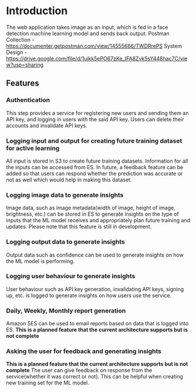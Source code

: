# Introduction

The web application takes image as an input, which is fed in a face detection machine learning model and sends back output.
Postman Collection - https://documenter.getpostman.com/view/14555666/TWDRrePS
System Design - https://drive.google.com/file/d/1ujkk5ePO67zKe_IFA8Zvk5sY448hac7C/view?usp=sharing

## Features

### Authentication
This step provides a service for registering new users and sending them an API key, and logging in users with the said API key. Users can delete their accounts and invalidate API keys.

### Logging input and output for creating future training dataset for active learning
All input is stored in S3 to create future training datasets. Information for all the inputs can be accessed from ES.
In future, a feedback feature can be added so that users can respond whether the prediction was accurate or not as well which would help in making this dataset.

### Logging image data to generate insights
Image data, such as image metadata(width of image, height of image, brightness, etc.) can be stored in ES to generate insights on the type of inputs that the ML model receives and appropriately plan future training and updates. Please note that this feature is still in development.

### Logging output data to generate insights
Output data such as confidence can be used to generate insights on how the ML model is performing.

### Logging user behaviour to generate insights
User behaviour such as API key generation, invalidating API keys, signing up, etc. is logged to generate insights on how users use the service.

### Daily, Weekly, Monthly report generation
Amazon SES can be used to email reports based on data that is logged into ES.
**This is a planned feature that the current architecture supports but is not complete**

### Asking the user for feedback and generating insights
**This is a planned feature that the current architecture supports but is not complete**
The user can give feedback on response from the service(whether it was correct or not). This can be helpful when creating new training set for the ML model.
